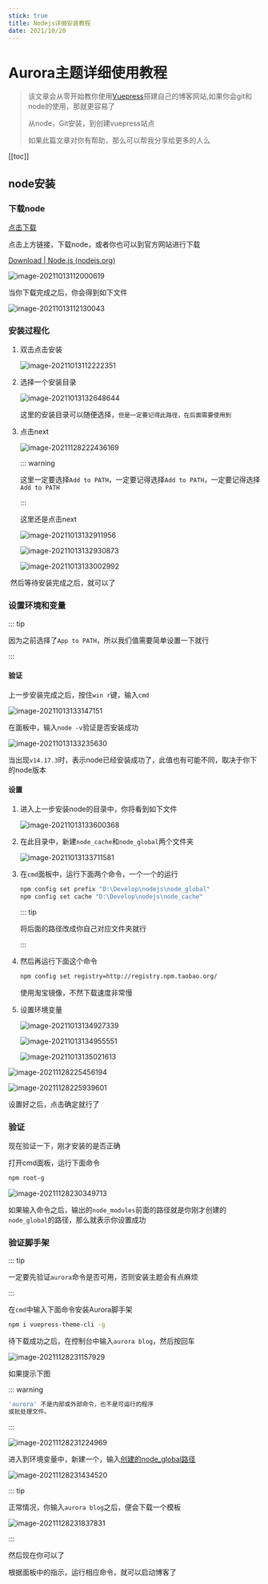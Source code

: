 ```yaml
---
stick: true
title: Nodejs详细安装教程
date: 2021/10/20
---
```






# Aurora主题详细使用教程

> 该文章会从零开始教你使用<a href="https://v2.vuepress.vuejs.org/zh/" target="_blank">Vuepress</a>搭建自己的博客网站,如果你会git和node的使用，那就更容易了
>
> 从node，Git安装，到创建vuepress站点
>
> 如果此篇文章对你有帮助，那么可以帮我分享给更多的人么

[[toc]]



## node安装

### 下载node

<a href="https://www.aliyundrive.com/s/2E9D8FW2mWq" target="_blank">点击下载</a>

点击上方链接，下载node，或者你也可以到官方网站进行下载

[Download | Node.js (nodejs.org)](https://nodejs.org/en/download/)

![image-20211013112000619](https://ooszy.cco.vin/img/blog-note/image-20211013112000619.png?x-oss-process=style/pictureProcess1)



当你下载完成之后，你会得到如下文件

![image-20211013112130043](https://ooszy.cco.vin/img/blog-note/image-20211013112130043.png?x-oss-process=style/pictureProcess1)



### 安装过程化

1. 双击点击安装

   ![image-20211013112222351](https://ooszy.cco.vin/img/blog-note/image-20211013112222351.png?x-oss-process=style/pictureProcess1)



2. 选择一个安装目录

   ![image-20211013132648644](https://ooszy.cco.vin/img/blog-note/image-20211013132648644.png?x-oss-process=style/pictureProcess1)

   这里的安装目录可以随便选择，`但是一定要记得此路径，在后面需要使用到`

3. 点击next

   ![image-20211128222436169](https://ooszy.cco.vin/img/blog-note/image-20211128222436169.png?x-oss-process=style/pictureProcess1)

   ::: warning

   这里一定要选择`Add to PATH`，一定要记得选择`Add to PATH`，一定要记得选择`Add to PATH`

   :::

   
   
   这里还是点击next
   
   ![image-20211013132911956](https://ooszy.cco.vin/img/blog-note/image-20211013132911956.png?x-oss-process=style/pictureProcess1)
   
   ![image-20211013132930873](https://ooszy.cco.vin/img/blog-note/image-20211013132930873.png?x-oss-process=style/pictureProcess1)
   
   ![image-20211013133002992](https://ooszy.cco.vin/img/blog-note/image-20211013133002992.png?x-oss-process=style/pictureProcess1)



​		然后等待安装完成之后，就可以了



### 设置环境和变量

::: tip

因为之前选择了`App to PATH`，所以我们值需要简单设置一下就行

:::

#### 验证

上一步安装完成之后，按住`win r`键，输入`cmd`

![image-20211013133147151](https://ooszy.cco.vin/img/blog-note/image-20211013133147151.png?x-oss-process=style/pictureProcess1)



在面板中，输入`node -v`验证是否安装成功

![image-20211013133235630](https://ooszy.cco.vin/img/blog-note/image-20211013133235630.png?x-oss-process=style/pictureProcess1)

当出现`v14.17.3`时，表示node已经安装成功了，此值也有可能不同，取决于你下的node版本



#### 设置

1. 进入上一步安装node的目录中，你将看到如下文件

   ![image-20211013133600368](https://ooszy.cco.vin/img/blog-note/image-20211013133600368.png?x-oss-process=style/pictureProcess1)

2. 在此目录中，新建`node_cache`和`node_global`两个文件夹

   ![image-20211013133711581](https://ooszy.cco.vin/img/blog-note/image-20211013133711581.png?x-oss-process=style/pictureProcess1)



3. 在`cmd`面板中，运行下面两个命令，一个一个的运行

   ```sh
   npm config set prefix "D:\Develop\nodejs\node_global"
   npm config set cache "D:\Develop\nodejs\node_cache"
   ```

   ::: tip

   将后面的路径改成你自己对应文件夹就行

   :::



4. 然后再运行下面这个命令

   ```sh
   npm config set registry=http://registry.npm.taobao.org/ 
   ```

   使用淘宝镜像，不然下载速度非常慢

5. 设置环境变量

   ![image-20211013134927339](https://ooszy.cco.vin/img/blog-note/image-20211013134927339.png?x-oss-process=style/pictureProcess1)

   

   

   ![image-20211013134955551](https://ooszy.cco.vin/img/blog-note/image-20211013134955551.png?x-oss-process=style/pictureProcess1)
   
   ![image-20211013135021613](https://ooszy.cco.vin/img/blog-note/image-20211013135021613.png?x-oss-process=style/pictureProcess1)
   
   

![image-20211128225456194](https://ooszy.cco.vin/img/blog-note/image-20211128225456194.png?x-oss-process=style/pictureProcess1)

![image-20211128225939601](https://ooszy.cco.vin/img/blog-note/image-20211128225939601.png?x-oss-process=style/pictureProcess1)



设置好之后，点击确定就行了

### 验证

现在验证一下，刚才安装的是否正确

打开cmd面板，运行下面命令

```sh
npm root-g
```

![image-20211128230349713](https://ooszy.cco.vin/img/blog-note/image-20211128230349713.png?x-oss-process=style/pictureProcess1)



如果输入命令之后，输出的`node_modules`前面的路径就是你刚才创建的`node_global`的路径，那么就表示你设置成功

### 验证脚手架

::: tip

一定要先验证`aurora`命令是否可用，否则安装主题会有点麻烦

:::



在`cmd`中输入下面命令安装Aurora脚手架

```sh
npm i vuepress-theme-cli -g
```



待下载成功之后，在控制台中输入`aurora blog`，然后按回车

![image-20211128231157929](https://ooszy.cco.vin/img/blog-note/image-20211128231157929.png?x-oss-process=style/pictureProcess1)



如果提示下图

::: warning 

```sh
'aurora' 不是内部或外部命令，也不是可运行的程序
或批处理文件。
```

:::



![image-20211128231224969](https://ooszy.cco.vin/img/blog-note/image-20211128231224969.png?x-oss-process=style/pictureProcess1)



进入到环境变量中，新建一个，输入[创建的node_global路径](#设置)

![image-20211128231434520](https://ooszy.cco.vin/img/blog-note/image-20211128231434520.png?x-oss-process=style/pictureProcess1)





::: tip

正常情况，你输入`aurora blog`之后，便会下载一个模板

![image-20211128231837831](https://ooszy.cco.vin/img/blog-note/image-20211128231837831.png?x-oss-process=style/pictureProcess1)

:::



然后现在你可以了

根据面板中的指示，运行相应命令，就可以启动博客了

